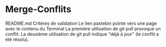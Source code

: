 # Merge-Conflits
README.md
Critères de validation
Le lien pastebin pointe vers une page avec le contenu du Terminal
La première utilisation de git pull provoque un conflit.
La deuxième utilisation de git pull indique "déjà à jour" (le conflit a été résolu).

